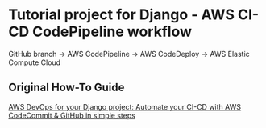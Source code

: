 # Tutorial project for Django - AWS CI-CD CodePipeline workflow

GitHub branch -> AWS CodePipeline -> AWS CodeDeploy -> AWS Elastic Compute Cloud

## Original How-To Guide
[AWS DevOps for your Django project: Automate your CI-CD with AWS CodeCommit & GitHub in simple steps](https://dev.to/ionvin/sss-45i-temp-slug-4453497?preview=8cd5d801472d57b7a292137dfccd5abb511845cddd5501c10bbb4a661b186cbe96ec54640d5fcb7c64c080484b20fe9dbe534dcef3e8cff5920a1457)
